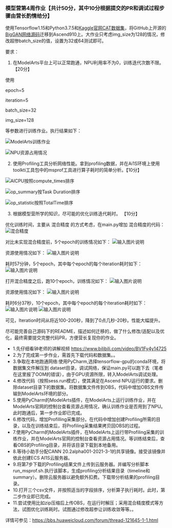 ### 模型营第4周作业【共计50分，其中10分根据提交的PR和调试过程步骤由营长酌情给分】


使用Tensorflow1.15和Python3.7.5和[Kaggle官网CAT数据集](https://www.kaggle.com/crawford/cat-dataset)，将GitHub上开源的[BigGAN网络源码](https://github.com/taki0112/BigGAN-Tensorflow)迁移到Ascend910上。大作业只考虑img_size为128的情况，修改超惨batch_size的值，设置为32或64测试即可。

要求：
1. 在ModelArts平台上可以正常跑通，NPU利用率不为0，训练迭代次数不限。 【20分】

使用

epoch=5

iteration=5

batch_size=32

img_size=128

等参数进行训练作业。执行结果如下：

![ModelArts训练作业](https://bbs-img.huaweicloud.com/data/forums/attachment/forum/202104/18/090429p8jmgsqddiv9lzqu.png "ModelArts训练作业")

![NPU资源占用情况](https://bbs-img.huaweicloud.com/data/forums/attachment/forum/202104/18/090336bodjnut3wfgnwphl.png "NPU资源占用情况")


2. 使用Profiling工具分析网络性能。拿到profiling数据，并在Ai1S环境上使用toolkti工具包中的msprof工具进行算子耗时的简单分析。【10分】


![AICPU按照compute_times排序](https://bbs-img.huaweicloud.com/data/forums/attachment/forum/202104/18/171805h8k5mwlxohqpqmol.png "AICPU按照compute_times排序")

![op_summary按Task Duration排序](https://bbs-img.huaweicloud.com/data/forums/attachment/forum/202104/18/172013gg2lvrdldadolw5w.png "op_summary按Task Duration排序")

![op_statistic按照TotalTime排序](https://bbs-img.huaweicloud.com/data/forums/attachment/forum/202104/18/172138dy9j8vjdmuzqy3aa.png "op_statistic按照TotalTime排序")


3. 根据模型营所学的知识，尽可能的优化训练迭代耗时。 【10分】

优化训练时间，主要从 混合精度 的方式考虑，在main.py增加 混合精度的代码：
![混合精度](https://images.gitee.com/uploads/images/2021/0420/094501_3f8fd197_5630689.png "混合精度")

对比未实现混合精度前，5个epoch的训练情况如下：
![输入图片说明](https://images.gitee.com/uploads/images/2021/0420/094615_211bf840_5630689.png "屏幕截图.png")

资源使用情况如下：
![输入图片说明](https://images.gitee.com/uploads/images/2021/0420/094658_ad7981e0_5630689.png "屏幕截图.png")

耗时57分钟，5个epoch，其中每个epoch的每个iteration耗时如下：
![输入图片说明](https://images.gitee.com/uploads/images/2021/0420/094755_47c3efe2_5630689.png "屏幕截图.png")

打开混合精度之后，跑10个epoch，训练情况如下：
![输入图片说明](https://images.gitee.com/uploads/images/2021/0420/094849_03e54702_5630689.png "屏幕截图.png")

资源使用情况如下：
![输入图片说明](https://images.gitee.com/uploads/images/2021/0420/094927_5ba1182c_5630689.png "屏幕截图.png")

耗时6分37秒，10个epoch，其中每个epoch的每个iteration耗时如下：
![输入图片说明](https://images.gitee.com/uploads/images/2021/0420/095046_9517e1e7_5630689.png "屏幕截图.png")
![输入图片说明](https://images.gitee.com/uploads/images/2021/0420/095100_718fc810_5630689.png "屏幕截图.png")

可见，Iteration时间从将近100-200秒，降到了0点几秒-20秒。性能大幅提升。


尽可能完善自己源码下的README，描述如何迁移的，做了什么修改/适配以及优化，最终需要提交完整代码PR，方便营长复现你的作业。


- 1.先仔细看钟老师的讲解视频 https://www.bilibili.com/video/BV1Fy4y14725
- 2.为了完成第一步作业，需首先下载代码和数据集。。
- 3.争取在本地跑通网络:使用PyCharm,选择tensorflow-gpu的conda环境，将数据集文件解压到 dataset目录，调试网络，保证main.py可以跑下去（笔者在这里报了OOM的错误），由于GPU资源所限，转入ModelArts调试处理。
- 4.修改代码（按照sess.run模式），使其满足在Ascend NPU运行的要求。删除dataset目录下的数据集。将数据集文件传到OBS，代码中增加OBS文件传输到ModelArts环境的部分。
- 5.使用PyCharm的ModelArts插件，在ModelArts上运行训练作业，并在ModelArts官网的控制台查看资源占用情况，确认训练作业是否用到了NPU。此时跑通后，第一步作业即已完成。
- 6.修改代码，增加Profilling采集部分。在代码中增加创建Profiling所需的目录，以及在训练结束后，将Profiling采集结果拷贝回OBS的过程。
- 7.使用PyCharm的ModelArts插件，在ModelArts上运行带Profiling采集的训练作业，并在ModelArts官网的控制台查看资源占用情况。等训练结束后，查看OBS的Profiling目录，并将该目录下载到本地备用。
- 8.等待小助手分配CANN 20.2alpha001-2021-3-1的共享镜像。接受该镜像并依此创建ECS AI1S云服务器。
- 9.将第7步下载的Profiling结果文件上传到云服务器。并编写分析脚本run_msprof.sh.执行该脚本，生成profiling分析结果目录（timeline和summary）。删除云服务器以避免额外扣费。下载带分析结果的profiling目录。
- 10.打开三个csv文件，并按照适当的字段排序，分析算子执行耗时。此时，第二步作业即已完成。
- 11.尝试使用比如zip压缩后上传OBS，在运行时解压；采用混合精度模式等方法，试图优化训练耗时。试图通过修改超参让训练收敛等等。。

详情可参见：https://bbs.huaweicloud.com/forum/thread-121645-1-1.html  


